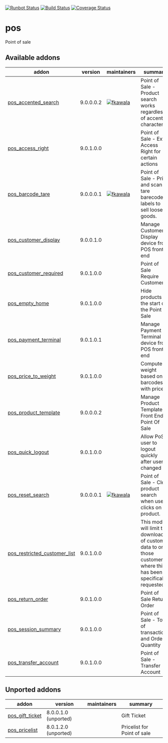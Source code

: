 [![Runbot Status](https://runbot.odoo-community.org/runbot/badge/flat/184/9.0.svg)](https://runbot.odoo-community.org/runbot/repo/github-com-oca-pos-184)
[![Build Status](https://travis-ci.org/OCA/pos.svg?branch=9.0)](https://travis-ci.org/OCA/pos)
[![Coverage Status](https://coveralls.io/repos/OCA/pos/badge.png?branch=9.0)](https://coveralls.io/r/OCA/pos?branch=9.0)

pos
===

Point of sale

[//]: # (addons)

Available addons
----------------
addon | version | maintainers | summary
--- | --- | --- | ---
[pos_accented_search](pos_accented_search/) | 9.0.0.0.2 | [![fkawala](https://github.com/fkawala.png?size=30px)](https://github.com/fkawala) | Point of Sale - Product search works regardless of accented characters
[pos_access_right](pos_access_right/) | 9.0.1.0.0 |  | Point of Sale - Extra Access Right for certain actions
[pos_barcode_tare](pos_barcode_tare/) | 9.0.0.0.1 | [![fkawala](https://github.com/fkawala.png?size=30px)](https://github.com/fkawala) | Point of Sale - Print and scan tare barecodes labels to sell loose goods.
[pos_customer_display](pos_customer_display/) | 9.0.0.1.0 |  | Manage Customer Display device from POS front end
[pos_customer_required](pos_customer_required/) | 9.0.1.0.0 |  | Point of Sale Require Customer
[pos_empty_home](pos_empty_home/) | 9.0.1.0.0 |  | Hide products at the start of the Point of Sale
[pos_payment_terminal](pos_payment_terminal/) | 9.0.1.0.1 |  | Manage Payment Terminal device from POS front end
[pos_price_to_weight](pos_price_to_weight/) | 9.0.1.0.0 |  | Compute weight based on barcodes with prices
[pos_product_template](pos_product_template/) | 9.0.0.0.2 |  | Manage Product Template in Front End Point Of Sale
[pos_quick_logout](pos_quick_logout/) | 9.0.1.0.0 |  | Allow PoS user to logout quickly after user changed
[pos_reset_search](pos_reset_search/) | 9.0.0.0.1 | [![fkawala](https://github.com/fkawala.png?size=30px)](https://github.com/fkawala) | Point of Sale - Clear product search when user clicks on a product.
[pos_restricted_customer_list](pos_restricted_customer_list/) | 9.0.1.0.0 |  | This module will limit the download of customer data to only those customers where this has been specifically requested.
[pos_return_order](pos_return_order/) | 9.0.1.0.0 |  | Point of Sale Return Order
[pos_session_summary](pos_session_summary/) | 9.0.1.0.0 |  | Point of Sale - Total of transactions and Orders Quantity
[pos_transfer_account](pos_transfer_account/) | 9.0.1.0.0 |  | Point of Sale - Transfer Account


Unported addons
---------------
addon | version | maintainers | summary
--- | --- | --- | ---
[pos_gift_ticket](pos_gift_ticket/) | 8.0.0.1.0 (unported) |  | Gift Ticket
[pos_pricelist](pos_pricelist/) | 8.0.1.2.0 (unported) |  | Pricelist for Point of sale

[//]: # (end addons)
